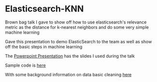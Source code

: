 # Elasticsearch-KNN
Brown bag talk I gave to show off how to use elasticsearch's relevance metric as the distance for k-nearest neighbors and do some very simple machine learning

Gave this presentation to demo ElasticSearch to the team as well as show off the basic steps in machine learning 

The [Powerpoint Presentation](ElasticSearch%20ML.pptx) has the slides I used during the talk

Sample code is [here](elasticsearch_ml.py)

With some background information on data basic cleaning [here](cleaning.py)
